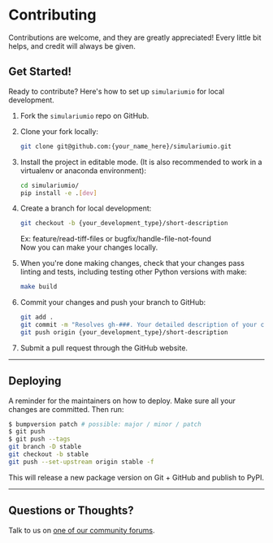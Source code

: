 # Contributing

Contributions are welcome, and they are greatly appreciated! Every little bit
helps, and credit will always be given.

## Get Started!
Ready to contribute? Here's how to set up `simulariumio` for local development.

1. Fork the `simulariumio` repo on GitHub.

2. Clone your fork locally:

    ```bash
    git clone git@github.com:{your_name_here}/simulariumio.git
    ```

3. Install the project in editable mode. (It is also recommended to work in a virtualenv or anaconda environment):

    ```bash
    cd simulariumio/
    pip install -e .[dev]
    ```

4. Create a branch for local development:

    ```bash
    git checkout -b {your_development_type}/short-description
    ```

    Ex: feature/read-tiff-files or bugfix/handle-file-not-found<br>
    Now you can make your changes locally.

5. When you're done making changes, check that your changes pass linting and
   tests, including testing other Python versions with make:

    ```bash
    make build
    ```

6. Commit your changes and push your branch to GitHub:

    ```bash
    git add .
    git commit -m "Resolves gh-###. Your detailed description of your changes."
    git push origin {your_development_type}/short-description
    ```

7. Submit a pull request through the GitHub website.

___

## Deploying

A reminder for the maintainers on how to deploy.
Make sure all your changes are committed.
Then run:

```bash
$ bumpversion patch # possible: major / minor / patch
$ git push
$ git push --tags
git branch -D stable
git checkout -b stable
git push --set-upstream origin stable -f
```

This will release a new package version on Git + GitHub and publish to PyPI.

___

## Questions or Thoughts?

Talk to us on [one of our community forums][community].

[community]: https://forum.allencell.org/